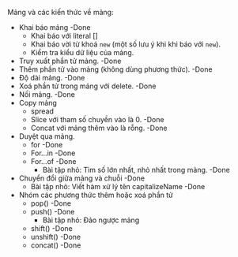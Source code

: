 Mảng và các kiến thức về mảng:

- Khai báo mảng -Done
  - Khai báo với literal []
  - Khai báo vời từ khoá `new` (một số lưu ý khi khi báo với `new`).
  - Kiểm tra kiểu dữ liệu của mảng.
- Truy xuất phần tử mảng. -Done
- Thêm phần tử vào mảng (không dùng phương thức). -Done
- Độ dài mảng. -Done
- Xoá phần tử trong mảng với delete. -Done
- Nối mảng. -Done
- Copy mảng
  - spread
  - Slice với tham số chuyền vào là 0. -Done
  - Concat với mảng thêm vào là rỗng. -Done
- Duyệt qua mảng.
  - for -Done
  - For…in -Done
  - For…of -Done
    - Bài tập nhỏ: Tìm số lớn nhất, nhỏ nhất trong mảng. -Done
- Chuyển đổi giữa mảng và chuỗi -Done
  - Bài tập nhỏ: Viết hàm xử lý tên capitalizeName -Done
- Nhóm các phương thức thêm hoặc xoá phần tử
  - pop() -Done
  - push() -Done
    - Bài tập nhỏ: Đảo ngược mảng
  - shift() -Done
  - unshift() -Done
  - concat() -Done

